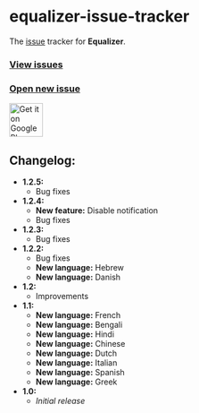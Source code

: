 equalizer-issue-tracker
===

The [issue][I] tracker for **Equalizer**.

### [View issues][I]
### [Open new issue][N]

<a href="https://play.google.com/store/apps/details?id=eu.pinpong.equalizer">
	<img alt="Get it on Google Play" src="https://play.google.com/intl/en_us/badges/images/generic/en-play-badge.png" height="60" />
</a>

Changelog:
---

* **1.2.5:**
  * Bug fixes
* **1.2.4:**
  * **New feature:** Disable notification
  * Bug fixes
* **1.2.3:**
  * Bug fixes
* **1.2.2:**
  * Bug fixes
  * **New language:** Hebrew
  * **New language:** Danish
* **1.2:**
  * Improvements
* **1.1:**
  * **New language:** French
  * **New language:** Bengali
  * **New language:** Hindi
  * **New language:** Chinese
  * **New language:** Dutch
  * **New language:** Italian
  * **New language:** Spanish
  * **New language:** Greek
* **1.0:**
  * *Initial release*

[I]: https://github.com/pinpong/equalizer-issue-tracker/issues
[N]: https://github.com/pinpong/equalizer-issue-tracker/issues/new
